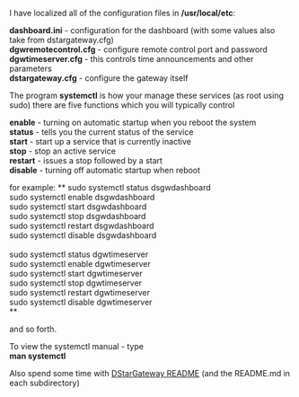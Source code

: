 

I have localized all of the configuration files in **/usr/local/etc**:

**dashboard.ini**  - configuration for the dashboard (with some values also take from dstargateway.cfg)<br/>
**dgwremotecontrol.cfg**  - configure remote control port and password<br/>
**dgwtimeserver.cfg** - this controls time announcements and other parameters<br/>
**dstargateway.cfg** - configure the gateway itself<br/>

The program **systemctl** is how your manage these services (as root using sudo) there are five functions which you will typically control

**enable** - turning on automatic startup when you reboot the system<br/>
**status** - tells you the current status of the service<br/>
**start** - start up a service that is currently inactive<br/>
**stop** - stop an active service<br/>
**restart** - issues a stop followed by a start<br/>
**disable** - turning off automatic startup when reboot<br/>

for example:
** sudo systemctl status dsgwdashboard<br/>
 sudo systemctl enable dsgwdashboard<br/>
 sudo systemctl start dsgwdashboard<br/>
 sudo systemctl stop dsgwdashboard<br/>
 sudo systemctl restart dsgwdashboard<br/>
 sudo systemctl disable dsgwdashboard<br/>
<br/>
 sudo systemctl status dgwtimeserver<br/>
 sudo systemctl enable dgwtimeserver<br/>
 sudo systemctl start dgwtimeserver<br/>
 sudo systemctl stop dgwtimeserver<br/>
 sudo systemctl restart dgwtimeserver<br/>
 sudo systemctl disable dgwtimeserver<br/> **

and so forth.

To view the systemctl manual - type<br/>
**man systemctl**

Also spend some time with [DStarGateway README](https://github.com/F4FXL/DStarGateway/README.md) (and the README.md in each subdirectory)
